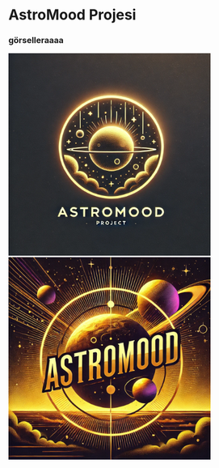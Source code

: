 # AstroMood Projesi


### görselleraaaa
<img src="https://github.com/esmanurulu/astroMood/blob/main/images/astroMood1.webp?raw=true" alt="AstroMood Logo" width="400" />
<img src="https://github.com/esmanurulu/astroMood/blob/main/images/astroMood2.webp?raw=true" alt="AstroMood Grafik" width="400" />

